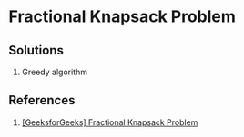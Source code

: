 # Fractional Knapsack Problem

## Solutions

1. Greedy algorithm

## References

1. [[GeeksforGeeks] Fractional Knapsack Problem](https://www.geeksforgeeks.org/fractional-knapsack-problem/)
